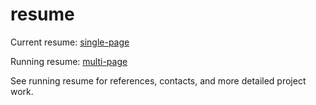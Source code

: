 # resume

Current resume: [single-page](resume.pdf)

Running resume: [multi-page](resume_extended.pdf)

See running resume for references, contacts, and more detailed project work.
